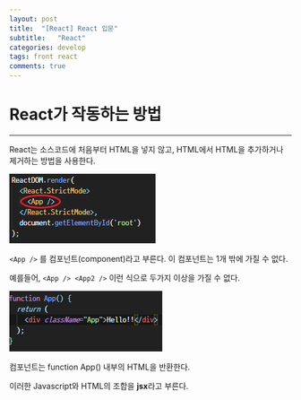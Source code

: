 ```yaml
---
layout: post
title:  "[React] React 입문"
subtitle:   "React"
categories: develop
tags: front react
comments: true
---
```


# React가 작동하는 방법
---
React는 소스코드에 처음부터 HTML을 넣지 않고, HTML에서 HTML을 추가하거나 제거하는 방법을 사용한다.

![그림 1-1](/assets/img/web/2021-03-22/1-1.PNG)

`<App />` 를 컴포넌트(component)라고 부른다. 이 컴포넌트는 1개 밖에 가질 수 없다.

예를들어, `<App /> <App2 />` 이런 식으로 두가지 이상을 가질 수 없다.

![그림 1-2](/assets/img/web/2021-03-22/1-2.PNG)

컴포넌트는  function App() 내부의 HTML을 반환한다.

이러한 Javascript와 HTML의 조합을 **jsx**라고 부른다.